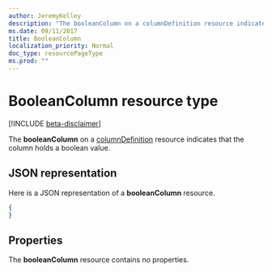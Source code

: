 ```yaml
---
author: JeremyKelley
description: "The booleanColumn on a columnDefinition resource indicates that the column holds a boolean value."
ms.date: 09/11/2017
title: BooleanColumn
localization_priority: Normal
doc_type: resourcePageType
ms.prod: ""
---
```

# BooleanColumn resource type

[!INCLUDE [beta-disclaimer](../../includes/beta-disclaimer.md)]

The **booleanColumn** on a [columnDefinition](columndefinition.md) resource indicates that the column holds a boolean value.

## JSON representation

Here is a JSON representation of a **booleanColumn** resource.
<!-- { "blockType": "resource", "@odata.type": "microsoft.graph.booleanColumn" } -->

```json
{
}
```

## Properties

The **booleanColumn** resource contains no properties.

<!--
{
  "type": "#page.annotation",
  "description": "",
  "keywords": "",
  "section": "documentation",
  "tocPath": "Resources/BooleanColumn",
  "suppressions": []
}
-->
